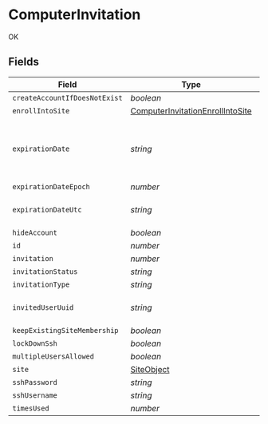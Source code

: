 # ComputerInvitation

OK


## Fields

| Field                                                                                       | Type                                                                                        | Required                                                                                    | Description                                                                                 | Example                                                                                     |
| ------------------------------------------------------------------------------------------- | ------------------------------------------------------------------------------------------- | ------------------------------------------------------------------------------------------- | ------------------------------------------------------------------------------------------- | ------------------------------------------------------------------------------------------- |
| `createAccountIfDoesNotExist`                                                               | *boolean*                                                                                   | :heavy_minus_sign:                                                                          | N/A                                                                                         |                                                                                             |
| `enrollIntoSite`                                                                            | [ComputerInvitationEnrollIntoSite](../../models/shared/computerinvitationenrollintosite.md) | :heavy_minus_sign:                                                                          | N/A                                                                                         |                                                                                             |
| `expirationDate`                                                                            | *string*                                                                                    | :heavy_minus_sign:                                                                          | Use 'Unlimited' to specify no expiration date                                               | 2012-05-07 11:13:35                                                                         |
| `expirationDateEpoch`                                                                       | *number*                                                                                    | :heavy_minus_sign:                                                                          | N/A                                                                                         | 1336407215609                                                                               |
| `expirationDateUtc`                                                                         | *string*                                                                                    | :heavy_minus_sign:                                                                          | N/A                                                                                         | 2012-05-07T11:13:35.609-0500                                                                |
| `hideAccount`                                                                               | *boolean*                                                                                   | :heavy_minus_sign:                                                                          | N/A                                                                                         |                                                                                             |
| `id`                                                                                        | *number*                                                                                    | :heavy_minus_sign:                                                                          | N/A                                                                                         | 1                                                                                           |
| `invitation`                                                                                | *number*                                                                                    | :heavy_minus_sign:                                                                          | N/A                                                                                         |                                                                                             |
| `invitationStatus`                                                                          | *string*                                                                                    | :heavy_minus_sign:                                                                          | N/A                                                                                         | INVITATION_EXPIRED                                                                          |
| `invitationType`                                                                            | *string*                                                                                    | :heavy_minus_sign:                                                                          | N/A                                                                                         | USER_INITATIED_EMAIL                                                                        |
| `invitedUserUuid`                                                                           | *string*                                                                                    | :heavy_minus_sign:                                                                          | N/A                                                                                         | B87E9AA8-C3DE-4034-821E-1B7D51FD4956                                                        |
| `keepExistingSiteMembership`                                                                | *boolean*                                                                                   | :heavy_minus_sign:                                                                          | N/A                                                                                         |                                                                                             |
| `lockDownSsh`                                                                               | *boolean*                                                                                   | :heavy_minus_sign:                                                                          | N/A                                                                                         |                                                                                             |
| `multipleUsersAllowed`                                                                      | *boolean*                                                                                   | :heavy_minus_sign:                                                                          | N/A                                                                                         |                                                                                             |
| `site`                                                                                      | [SiteObject](../../models/shared/siteobject.md)                                             | :heavy_minus_sign:                                                                          | N/A                                                                                         |                                                                                             |
| `sshPassword`                                                                               | *string*                                                                                    | :heavy_minus_sign:                                                                          | N/A                                                                                         | accountpassword                                                                             |
| `sshUsername`                                                                               | *string*                                                                                    | :heavy_minus_sign:                                                                          | N/A                                                                                         | jamfadmin                                                                                   |
| `timesUsed`                                                                                 | *number*                                                                                    | :heavy_minus_sign:                                                                          | N/A                                                                                         | 0                                                                                           |